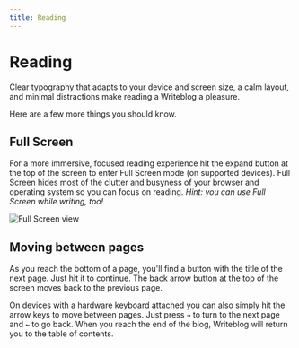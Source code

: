 ```yaml
---
title: Reading
---
```

# Reading

Clear typography that adapts to your device and screen size, a calm layout, and minimal distractions make reading a Writeblog a pleasure. 

Here are a few more things you should know.

## Full Screen

For a more immersive, focused reading experience hit the expand button at the top of the screen to enter Full Screen mode (on supported devices). Full Screen hides most of the clutter and busyness of your browser and operating system so you can focus on reading. _Hint: you can use Full Screen while writing, too!_

<img src="/u/fullscreen-IbQnfM.png" alt="Full Screen view" style="border: 1px solid var(--color-subtle)" />

## Moving between pages

As you reach the bottom of a page, you'll find a button with the title of the next page. Just hit it to continue. The back arrow button at the top of the screen moves back to the previous page.

On devices with a hardware keyboard attached you can also simply hit the arrow keys to move between pages. Just press  `→` to turn to the next page and `←` to go back. When you reach the end of the blog, Writeblog will return you to the table of contents.
